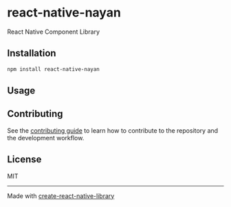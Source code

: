 # react-native-nayan

React Native Component Library

## Installation

```sh
npm install react-native-nayan
```

## Usage



## Contributing

See the [contributing guide](CONTRIBUTING.md) to learn how to contribute to the repository and the development workflow.

## License

MIT

---

Made with [create-react-native-library](https://github.com/callstack/react-native-builder-bob)
